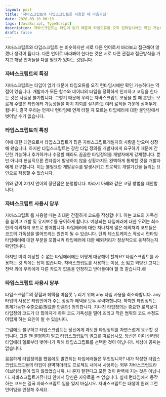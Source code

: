 ```yaml
---
layout: post
title: '자바스크립트와 타입스크립트를 사용할 때 마음가짐'
date: 2020-09-10 00:10
tags: [JavaScript, TypeScript]
description: 자바스크립트는 타입이 없기 때문에 타입오류를 오직 런타임시에만 확인 가능하다는 약점이 있습니다. 개발자는 모든 함수나 변수의 타입을 정확하게 인지하고 코딩을 할 수가 없습니다. 그렇기 때문에 우리는 자바스크립트 코딩을 할 때 본인도 모르게 수많은 타입에러 가능성들을 마치 지뢰를 설치하듯 여러 로직들 가운데 심어두게 됩니다. 결국 우리는 언제나 런타임에 언제 터질 지 모르는 타입에러에 대한 불안감에서 벗어날 수가 없습니다
draft: false
---
```


자바스크립트와 타입스크립트 는 비슷하지만 서로 다른 언어로서 바라보고 접근해야 않겠나 생각이 듭니다. 다른 언어로 바라봐야 한다는 것은 서로 다른 관점과 접근방식을 가지고 해당 언어들을 다룰 필요가 있다는 것입니다.


### 자바스크립트의 특징
자바스크립트는 타입이 없기 때문에 타입오류를 오직 런타임시에만 확인 가능하다는 약점이 있습니다. 개발자가 모든 함수와 데이터의 타입을 정확하게 인지하고 코딩을 한다는 것은 사실상 불가합니다. 그렇기 때문에 우리는 자바스크립트 코딩을 할 때 본인도 모르게 수많은 타입에러 가능성들을 마치 지뢰를 설치하듯 여러 로직들 가운데 심어두게 됩니다. 결국 우리는 언제나 런타임에 언제 터질 지 모르는 타입에러에 대한 불안감에서 벗어날 수가 없습니다.

### 타입스크립트의 특징
이에 대한 대안으로서 타입스크립트가 많은 자바스크립트개발자의 사랑을 받으며 성장해 왔습니다. 하지만 타입스크립트는 강한 타입 정의를 개발자에게 요구하기 때문에 간단한 기능하나 추가하거나 수정할 때라도 꼼꼼한 타입정의를 개발자에게 강제합니다. 뿐만 아니라 현실적으론 런타임에 발생하지 않을 상황까지도 완벽하게 통제할 것을 개발자에게 요구합니다. 이는 불필요한 개발공수를 발생시키고 프로젝트 개발기간을 늘리는 요인으로 작용할 수 있습니다.

위와 같이 2가지 언어의 장단점은 분명합니다. 따라서 아래와 같은 코딩 방법을 제안합니다.

### 자바스크립트 사용시 당부
자바스크립트 를 사용할 때는 최대한 간결하게 코드를 작성합니다. 이는 코드의 가독성을 높이고 개발 및 유지보수를 용이하게 합니다. 예상되는 타입에러에 대한 우려는 최소한의 예외처리 코드로 방어합니다. 타입에러에 대한 지나치게 많은 예외처리 코드들은 코드의 가독성을 떨어뜨리는 원인이 될 수 있습니다. 단위 테스트케이스 작성시 런타임 타입에러에 대한 부분을 포함시켜 타입에러에 대한 예외처리가 정상적으로 동작하는지 확인합니다.

하지만 미리 예상할 수 없는 타입에러에는 어떻게 대응해야 할까요? 타입스크립트를 사용하는 것 외에는 답이 없습니다. 자바스크립트를 사용하는 이상, 소 잃고 외양간 고치는 전략 외에 우리에게 다른 카드가 없음을 인정하고 받아들여야 할 것 같습니다.😥

### 타입스크립트 사용시 당부
타입스크립트의 장점과 혜택을 마음껏 누리기 위해 any 타입 사용을 최소화합니다. any 타입의 사용은 타입언어가 주는 장점과 혜택을 모두 무력화합니다. 하지만 타입정의는 통제가능한 수준으로(필요한 만큼만) 정의합니다. 지나친 타입정의는 중요한 로직보다 타입정의 코드가 더 많아지게 하여 코드 가독성을 떨어 뜨리고 작은 범위의 코드 수정도 어렵게 하는 요인이 될 수 있습니다.

그럼에도 불구하고 타입스크립트는 당신에게 과도한 타입정의를 자연스럽게 요구할 것입니다. 그럴 땐 불평하지 말고 타입스크립트의 권고를 따르십시오. 당신은 이미 런타임 타입에러 헬로부터 벗어나기 위해 타입스크립트를 선택한 것이 아닙니까. 세상에 공짜는 없습니다.

꼼꼼하게 타입정의를 했음에도 발견되는 타입에러들은 무엇입니까? 내가 작성한 타입스크립트코드들의 타입이 완벽하더라도 프로젝트 내에서 사용하는 외부 자바스크립트라이브러리 들이 있지 않았었습니까. 나 혼자 잘한다고 모든 것이 완벽해 지는 것은 아닙니다. 자바스크립트커뮤니티 안에서 당신은 자유로울 수 없습니다. 실제 런타임에서 동작하는 코드는 결국 자바스크립트 임을 잊지 마십시오. 자바스크립트는 태생이 원래 그런 언어임을 인정해 주세요.
